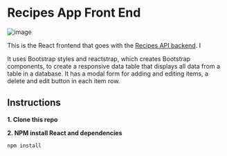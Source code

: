 # Recipes App Front End

![image]()

This is the React frontend that goes with the [Recipes API backend](https://github.com/sushmakorrapati930/RecipesBackend). I

It uses Bootstrap styles and reactstrap, which creates Bootstrap components, to create a responsive data table that displays all data from a table in a database. It has a modal form for adding and editing items, a delete and edit button in each item row.


## Instructions

**1. Clone this repo**


**2. NPM install React and dependencies**

```
npm install
```

